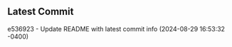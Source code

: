 
## Latest Commit
e536923 - Update README with latest commit info (2024-08-29 16:53:32 -0400) <Yunxi-Zhou>
